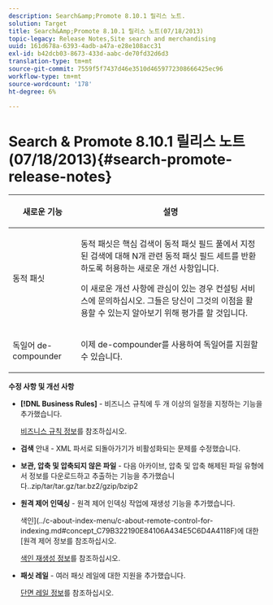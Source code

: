 ```yaml
---
description: Search&amp;Promote 8.10.1 릴리스 노트.
solution: Target
title: Search&Amp;Promote 8.10.1 릴리스 노트(07/18/2013)
topic-legacy: Release Notes,Site search and merchandising
uuid: 161d678a-6393-4adb-a47a-e28e108acc31
exl-id: b42dcb03-8673-433d-aabc-de70fd32d6d3
translation-type: tm+mt
source-git-commit: 7559f5f7437d46e3510d4659772308666425ec96
workflow-type: tm+mt
source-wordcount: '178'
ht-degree: 6%

---
```


# Search &amp; Promote 8.10.1 릴리스 노트(07/18/2013){#search-promote-release-notes}

<table> 
 <thead> 
  <tr> 
   <th colname="col1" class="entry"> <p>새로운 기능 </p> </th> 
   <th colname="col2" class="entry"> <p>설명 </p> </th> 
  </tr> 
 </thead>
 <tbody> 
  <tr> 
   <td colname="col1"> <p>동적 패싯 </p> </td> 
   <td colname="col2"> <p> 동적 패싯은 핵심 검색이 동적 패싯 필드 풀에서 지정된 검색에 대해 N개 관련 동적 패싯 필드 세트를 반환하도록 허용하는 새로운 개선 사항입니다. </p> <p> 이 새로운 개선 사항에 관심이 있는 경우 컨설팅 서비스에 문의하십시오. 그들은 당신이 그것의 이점을 활용할 수 있는지 알아보기 위해 평가를 할 것입니다. </p> </td> 
  </tr> 
  <tr> 
   <td colname="col1"> <p>독일어 de-compounder </p> </td> 
   <td colname="col2"> <p> 이제 de-compounder를 사용하여 독일어를 지원할 수 있습니다. </p> </td> 
  </tr> 
 </tbody> 
</table>

**수정 사항 및 개선 사항**

* **[!DNL Business Rules]** - 비즈니스 규칙에 두 개 이상의 일정을 지정하는 기능을 추가했습니다.

   [비즈니스 규칙 정보](../c-about-rules-menu/c-about-business-rules.md#concept_2A93D76216754D3D8412CDEA00BD26BD)를 참조하십시오.

* **검색**  안내 - XML 파서로 되돌아가기가 비활성화되는 문제를 수정했습니다.
* **보관, 압축 및 압축되지 않은 파일**  - 다음 아카이브, 압축 및 압축 해제된 파일 유형에서 정보를 다운로드하고 추출하는 기능을 추가했습니다..zip/tar/tar.gz/tar.bz2/gzip/bzip2
* **원격 제어 인덱싱**  - 원격 제어 인덱싱 작업에 재생성 기능을 추가했습니다.

   색인](../c-about-index-menu/c-about-remote-control-for-indexing.md#concept_C79B322190E84106A434E5C6D4A4118F)에 대한 [원격 제어 정보를 참조하십시오.

   [색인 재생성 정보](../c-about-index-menu/c-about-regenerate-index.md#concept_6CBE6B8D18EF47D293091CBA542245FA)를 참조하십시오.

* **패싯 레일**  - 여러 패싯 레일에 대한 지원을 추가했습니다.

   [단면 레일 정보](../c-about-design-menu/c-about-facet-rails.md#concept_1FDC8BCDFFC84A0889DA670F63D5F6DB)를 참조하십시오.
